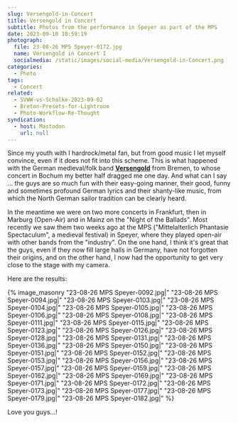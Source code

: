 ```yaml
---
slug: Versengold-in-Concert
title: Versengold in Concert
subtitle: Photos from the performance in Speyer as part of the MPS
date: 2023-09-10 10:59:19
photograph:
  file: 23-08-26 MPS Speyer-0172.jpg
  name: Versengold in Concert I
  socialmedia: /static/images/social-media/Versengold-in-Concert.png
categories:
  - Photo
tags:
  - Concert
related:
  - SVWW-vs-Schalke-2023-09-02
  - Breton-Presets-for-Lightroom
  - Photo-Workflow-Re-Thought
syndication:
  - host: Mastodon
    url: null
---
```


Since my youth with I hardrock/metal fan, but from good music I let myself convince, even if it does not fit into this scheme. This is what happened with the German medieval/folk band [**Versengold**](https://de.wikipedia.org/wiki/Versengold) from Bremen, to whose concert in Bochum my better half dragged me one day. And what can I say ... the guys are so much fun with their easy-going manner, their good, funny and sometimes profound German lyrics and their shanty-like music, from which the North German sailor tradition can be clearly heard.

<!-- more -->

In the meantime we were on two more concerts in Frankfurt, then in Marburg (Open-Air) and in Mainz on the "Night of the Ballads". Most recently we saw them two weeks ago at the MPS ("Mittelalterlich Phantasie Spectaculum", a medieval festival) in Speyer, where they played open-air with other bands from the "industry". On the one hand, I think it's great that the guys, even if they now fill large halls in Germany, have not forgotten their origins, and on the other hand, I now had the opportunity to get very close to the stage with my camera.

Here are the results:

{% image_masonry
  "23-08-26 MPS Speyer-0092.jpg|"
  "23-08-26 MPS Speyer-0094.jpg|"
  "23-08-26 MPS Speyer-0103.jpg|"
  "23-08-26 MPS Speyer-0104.jpg|"
  "23-08-26 MPS Speyer-0105.jpg|"
  "23-08-26 MPS Speyer-0106.jpg|"
  "23-08-26 MPS Speyer-0108.jpg|"
  "23-08-26 MPS Speyer-0111.jpg|"
  "23-08-26 MPS Speyer-0115.jpg|"
  "23-08-26 MPS Speyer-0123.jpg|"
  "23-08-26 MPS Speyer-0126.jpg|"
  "23-08-26 MPS Speyer-0128.jpg|"
  "23-08-26 MPS Speyer-0131.jpg|"
  "23-08-26 MPS Speyer-0136.jpg|"
  "23-08-26 MPS Speyer-0150.jpg|"
  "23-08-26 MPS Speyer-0151.jpg|"
  "23-08-26 MPS Speyer-0152.jpg|"
  "23-08-26 MPS Speyer-0153.jpg|"
  "23-08-26 MPS Speyer-0156.jpg|"
  "23-08-26 MPS Speyer-0157.jpg|"
  "23-08-26 MPS Speyer-0159.jpg|"
  "23-08-26 MPS Speyer-0162.jpg|"
  "23-08-26 MPS Speyer-0169.jpg|"
  "23-08-26 MPS Speyer-0171.jpg|"
  "23-08-26 MPS Speyer-0172.jpg|"
  "23-08-26 MPS Speyer-0173.jpg|"
  "23-08-26 MPS Speyer-0177.jpg|"
  "23-08-26 MPS Speyer-0179.jpg|"
  "23-08-26 MPS Speyer-0182.jpg|"
%}

Love you guys...!